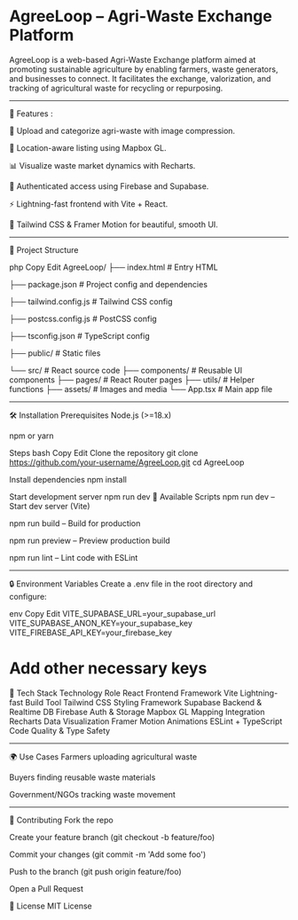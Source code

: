 
# AgreeLoop – Agri-Waste Exchange Platform #

AgreeLoop is a web-based Agri-Waste Exchange platform aimed at promoting sustainable agriculture by enabling farmers, waste generators, and businesses to connect. It facilitates the exchange, valorization, and tracking of agricultural waste for recycling or repurposing.

--------------------------------------------------------------------------------------------------------------------------------------------------------------------------------------------------------------------
🚀 Features :

🌱 Upload and categorize agri-waste with image compression.

🧭 Location-aware listing using Mapbox GL.

📊 Visualize waste market dynamics with Recharts.

🔐 Authenticated access using Firebase and Supabase.

⚡ Lightning-fast frontend with Vite + React.

💅 Tailwind CSS & Framer Motion for beautiful, smooth UI.

--------------------------------------------------------------------------------------------------------------------------------------------------------------------------------------------------------------------
📁 Project Structure

php
Copy
Edit
AgreeLoop/
├── index.html               # Entry HTML

├── package.json             # Project config and dependencies

├── tailwind.config.js       # Tailwind CSS config

├── postcss.config.js        # PostCSS config

├── tsconfig.json            # TypeScript config

├── public/                  # Static files

└── src/                     # React source code
    ├── components/          # Reusable UI components
    ├── pages/               # React Router pages
    ├── utils/               # Helper functions
    ├── assets/              # Images and media
    └── App.tsx              # Main app file
    
--------------------------------------------------------------------------------------------------------------------------------------------------------------------------------------------------------------------
🛠️ Installation
Prerequisites
Node.js (>=18.x)

npm or yarn

Steps
bash
Copy
Edit
Clone the repository
git clone https://github.com/your-username/AgreeLoop.git
cd AgreeLoop

Install dependencies
npm install

Start development server
npm run dev
🧪 Available Scripts
npm run dev – Start dev server (Vite)

npm run build – Build for production

npm run preview – Preview production build

npm run lint – Lint code with ESLint

--------------------------------------------------------------------------------------------------------------------------------------------------------------------------------------------------------------------

🔒 Environment Variables
Create a .env file in the root directory and configure:

env
Copy
Edit
VITE_SUPABASE_URL=your_supabase_url
VITE_SUPABASE_ANON_KEY=your_supabase_key
VITE_FIREBASE_API_KEY=your_firebase_key
# Add other necessary keys
📸 Tech Stack
Technology	Role
React	Frontend Framework
Vite	Lightning-fast Build Tool
Tailwind CSS	Styling Framework
Supabase	Backend & Realtime DB
Firebase	Auth & Storage
Mapbox GL	Mapping Integration
Recharts	Data Visualization
Framer Motion	Animations
ESLint + TypeScript	Code Quality & Type Safety

--------------------------------------------------------------------------------------------------------------------------------------------------------------------------------------------------------------------

🌍 Use Cases
Farmers uploading agricultural waste

Buyers finding reusable waste materials

Government/NGOs tracking waste movement

--------------------------------------------------------------------------------------------------------------------------------------------------------------------------------------------------------------------

🤝 Contributing
Fork the repo

Create your feature branch (git checkout -b feature/foo)

Commit your changes (git commit -m 'Add some foo')

Push to the branch (git push origin feature/foo)

Open a Pull Request

📄 License
MIT License
